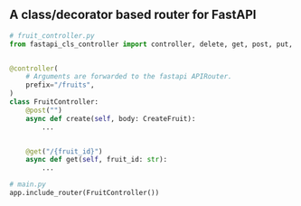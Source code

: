 A class/decorator based router for FastAPI
---

```python
# fruit_controller.py
from fastapi_cls_controller import controller, delete, get, post, put, ...


@controller(
    # Arguments are forwarded to the fastapi APIRouter.
    prefix="/fruits",
)
class FruitController:
    @post("")
    async def create(self, body: CreateFruit):
        ...


    @get("/{fruit_id}")
    async def get(self, fruit_id: str):
        ...


```

```python
# main.py
app.include_router(FruitController())
```



